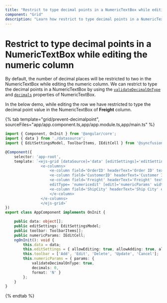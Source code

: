 ```yaml
---
title: "Restrict to type decimal points in a NumericTextBox while editing the numeric column"
component: "Grid"
description: "Learn how restrict to type decimal points in a NumericTextBox while editing the numeric column."
---
```


# Restrict to type decimal points in a NumericTextBox while editing the numeric column

By default, the number of decimal places will be restricted to two in the NumericTextBox while editing the numeric column. We can restrict to type the decimal points in a NumericTextBox by using the [`validateDecimalOnType`](https://ej2.syncfusion.com/angular/documentation/api/numerictextbox/#validatedecimalontype) and [`decimals`](https://ej2.syncfusion.com/angular/documentation/api/numerictextbox/#decimals) properties of NumericTextBox.

In the below demo, while editing the row we have restricted to type the decimal point value in the NumericTextBox of **Freight** column.

{% tab template="grid/prevent-decimalpoint", sourceFiles="app/app.component.ts,app/app.module.ts,app/main.ts" %}

```typescript
import { Component, OnInit } from '@angular/core';
import { data } from './datasource';
import { EditSettingsModel, ToolbarItems, IEditCell } from '@syncfusion/ej2-angular-grids';

@Component({
    selector: 'app-root',
    template: `<ejs-grid [dataSource]='data' [editSettings]='editSettings' [toolbar]='toolbar' height='265px'>
                <e-columns>
                    <e-column field='OrderID' headerText='Order ID' textAlign='Right' isPrimaryKey='true' width=100></e-column>
                    <e-column field='CustomerID' headerText='Customer ID' width=120></e-column>
                    <e-column field='Freight' headerText='Freight' textAlign= 'Right'
                    editType= 'numericedit' [edit]='numericParams' width=120></e-column>
                    <e-column field='ShipCity' headerText='Ship City' editType= 'dropdownedit' width=150>
                    </e-column>
                </e-columns>
                </ejs-grid>`
})
export class AppComponent implements OnInit {

    public data: object[];
    public editSettings: EditSettingsModel;
    public toolbar: ToolbarItems[];
    public numericParams: IEditCell;
    ngOnInit(): void {
        this.data = data;
        this.editSettings = { allowEditing: true, allowAdding: true, allowDeleting: true };
        this.toolbar = ['Add', 'Edit', 'Delete', 'Update', 'Cancel'];
        this.numericParams = { params: {
            validateDecimalOnType: true,
            decimals: 0,
            format: 'N' }
        };
    }
}


```

{% endtab %}